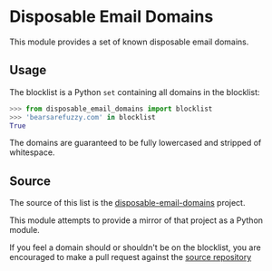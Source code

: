 # Disposable Email Domains

This module provides a set of known disposable email domains.

## Usage

The blocklist is a Python `set` containing all domains in the blocklist:

```python
>>> from disposable_email_domains import blocklist
>>> 'bearsarefuzzy.com' in blocklist
True
```

The domains are guaranteed to be fully lowercased and stripped of whitespace.

## Source

The source of this list is the [disposable-email-domains][1] project.

This module attempts to provide a mirror of that project as a Python module.

If you feel a domain should or shouldn't be on the blocklist, you are
encouraged to make a pull request against the [source repository][2]

[1]: https://github.com/disposable-email-domains/disposable-email-domains
[2]: https://github.com/disposable-email-domains/disposable-email-domains
